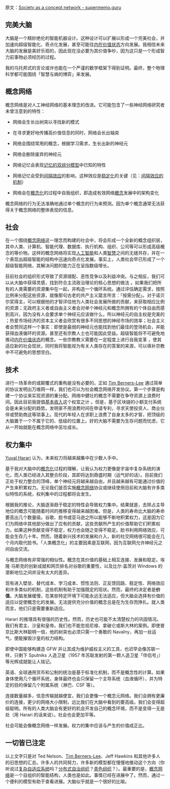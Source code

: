 原文：[Society as a concept network - supermemo.guru](https://supermemo.guru/wiki/Society_as_a_concept_network)

## 完美大脑

大脑是一个精妙绝伦的智能机器设计。这种设计可以扩展以形成一个完美社会，并加速向超级智能化、奇点化发展，甚至可能往[内在价值状态](https://supermemo.guru/wiki/Intrinsically_valuable_state)方向发展。我相信未来大脑的发展是美好乐观的，因此现在没必要为其价值争吵，因为这只是一个形成智力前事物必须经历的过程。

我的乌托邦式的言论或许也能在一个严谨的数学框架下得到证明。最终，整个物理科学都可能围绕「智慧与熵的博弈」来发展。

## 概念网络

概念网络是对人工神经网络的基本理念的改进。它可能包含了一些神经网络研究者未曾注意到的特性：

- 网络会生长出树突以寻找新的模式

- 在寻求更好地传播高价值信息的同时，网络会长出轴突

- 网络会围绕常用的概念，根据学习需求，生长出新的神经元

- 网络会删除废弃的神经元

- 网络记忆会表现[记忆的双组分模型](https://supermemo.guru/wiki/Two_component_model_of_memory)中已知的特性

- 网络记忆会受到[间隔效应](https://supermemo.guru/wiki/Spacing_effect)的影响，这种效应是[稳定化](https://supermemo.guru/wiki/Stabilization)的关键（见：[间隔效应的机制](https://supermemo.guru/wiki/Mechanism_of_the_spacing_effect)）

- 网络会在[概念化](https://supermemo.guru/wiki/Conceptualization)的过程中自我组织，即造成有效网络[概念](https://supermemo.guru/wiki/Concept)发展中的架构变化

概念网络的行为无法准确地通过单个概念的行为来预测。因为单个概念通常无法获得关于概念网络的整体表现的信息。

## 社会

在一个围绕[概念网络](https://supermemo.guru/wiki/Concept_network)这一理念而构建的社会中，将会形成一个全新的概念组织层，其中人类、计算机、智能代理、数据库、执行机构、组织、公司等可以形成高级概念的等价物。这样的概念网络将实现[人工智能](https://supermemo.guru/wiki/Artificial_intelligence)和人类[智慧](https://supermemo.guru/wiki/Intelligence)之间的无缝共存，并在一个表现出超级智能的结构中迅速向奇点化发展。事实上，人类社会早已形成了一个超级智能网络，其解决问题的能力正在呈指数级增长。

目前社会的组织形式导致了资源错配、恶性竞争以及利益冲突。与之相反，我们可以从大脑中获得灵感，找到符合主流政治理论的核心思想的做法 。如果我们把所有的人类需要的资源集中在一起，并构造一个循环系统。通过评估确定需求，按照比例来分配这些资源，就像那句古老的共产主义箴言所言：「按需分配」。对于诺贝尔奖得主，可以根据他的才智评估他为人类社会发展所做的贡献，来获取相应比例的资源；无政府主义者或自由主义者会对单个神经元和概念所拥有的个体自由而感到高兴，因为没有人会要求单个神经元应该做什么，所以神经元的自主权是完美的 ；热爱市场经济的资本主义者会欣赏有很多不同思想的神经市场的效率；社会主义者会赞同这样一个事实：即使是最弱的神经元也能找到他们最佳的登场机会，并能获得血液循环的资源。甚至还有宗教人士也可能因此受益。超级智能将不可避免地推动[内在价值状态](https://supermemo.guru/wiki/Intrinsically_valuable_state)的概念。一些宗教教义需要在一定程度上进行自我变革 ，使其适应新的社会现状，同时我将智能视为有关人类存在的答案的来源，可以填补宗教中不可避免的思想空白。

## 技术

进行一场革命的或颠覆式的重构是没有必要的。正如 [Tim Berners-Lee](https://supermemo.guru/wiki/Tim_Berners-Lee) 通过简单的协议发明出万维网一样，我们也可以为社会概念网络开发协议。第一个步骤是构建一个协议来实现资源的重分配。网络中健壮的概念不需要在争夺资源上浪费时间。因此目前我提倡[基本收入](https://supermemo.guru/wiki/Basic_income)这个权宜之计 。但是，基于区块链的小额支付系统会是未来分配的趋势。发明家不用浪费时间在申请专利，寻求天使投资人、商业伙伴或赞助商这等琐事上。现代的年轻人在求职上浪费了自身太多的才智，把顶级的大脑置于一个不属于它的、低级的位置上。好的大脑不需要为生存问题而忧虑，它从一开始就能在概念网络中茁壮成长。

## 权力集中

[Yuval Harari](https://supermemo.guru/wiki/Yuval_Harari) 认为，未来权力将越来越集中在少数人手中。

基于我对大脑中的[概念化](https://supermemo.guru/wiki/Conceptualization)过程的理解，让我认为权力更像是宇宙中复杂系统的演化，而人类已经进入其整合阶段，其即将达到鼎盛时期（运气好的话）。目前我们正处于权力整合的顶峰，单个神经元将越来越自由，并且越来越有可能通过价值的产生来积累权力。无论我们是否实施[概念网络](https://supermemo.guru/wiki/Concept_network)协议或继续使用目前和大脑有许多类似特性的系统，权利集中的过程都将会发生。

根据我的推论，大脑逐渐趋于稳定的特性会导致权力集中。结果就是，去除占主导地位的概念可能随着时间的推移变得越来越困难。但是，人类的寿命比大脑的寿命要高出几个数量级。谷歌、脸书或亚马逊之所以能够不断地积累权力，这是因为它们为网络中其他部分做出了应有的贡献，这些贡献所产生的价值帮助它们积累权力。如果这种贡献变得不稳定，权力也会随之变得不稳定。脸书利用网络效应，可能会生存几十年。然而，随着新兴技术的发展和介入，新的社交网络很可能会在几个月内取代脸书。「人类概念化」的主要因素是互联网，因为互联网允许神经元之间自由交流。

与概念网络有非常强的相似性。概念在其价值的基础上相互连接、发展和稳定。埃隆·马斯克的创新成就和网页排名对谷歌的重要性，以及比尔·盖茨对 Windows 的垄断地位之间并没有太大的差异。

现有进入壁垒、替代成本、学习成本、惯性法则、正反馈回路、稳定性、网络效应和许多类似的机制，这些机制有助于加强既定的现状。然而，最终的决定者是**价值**。大脑发展缓慢，在某些特定环境下可能永远无法适应，但大脑会选择有价值的适应以促使概念化的发展。无法提供充分价值的概念总是在为生存而挣扎。就人类而言，他们只是需要重新适应。

Harari 的推理具有很强的历史性。然而，历史也可能不太清楚权力的巩固情况。我们有君主、沙皇和皇帝。我们也不能忽视尼禄、拿破仑或斯大林的案例。即使普京比斯大林聪明一倍，他的树突也必须只需一个勇敢的 Navalny，再加一丝运气，便能摧毁沙皇的权力结构。

即使中国能够构建造 GFW 并让其成为维护威权主义的工具，也迟早会像苏联一样，只剩下 Sputniks 人造卫星（1957 年苏联发射的第一颗人造卫星「伴侣号」）等光辉成就能让人铭记。

英语、全球通用货币和公制的统治是基于标准化机制，而不是概念性的计算。如果身体使用几个循环系统，身体最终也会只保留一个主导系统（血液循环），并为特定的目的保留几个附属系统（淋巴、CSF 等）。

连接数量越多，信息传输就越便宜，我们会更像一个概念元网络。我们会拥有更廉价的连接，更少的网络大小限制，远比我们在大脑中看到的要高级。我们会变得超级聪明。所有的人类大脑会有更好的机会开发自己的概念环境，而不是变得一无是处（用 Harari 的话来说）。社会也会更加平等。

社会可能会像概念网络一样发展。权力的集中应该与产生的价值成正比。

## 一切皆已注定

以上文字只是对 Ted Nelson、[Tim Berners-Lee](https://supermemo.guru/wiki/Tim_Berners-Lee)、Jeff Hawkins 和其他许多人的旧思想的汇总。许多人的共同努力，许多新的模型都在慢慢地推动这个方向（你听说过[复杂自适应系统](https://en.wikipedia.org/wiki/Complex_adaptive_system)吗？[分布式自治组织](https://en.wikipedia.org/wiki/Decentralized_autonomous_organization)？[青色组织](https://en.wikipedia.org/wiki/Teal_organisation)？）。最重要的是，[概念网络](https://supermemo.guru/wiki/Concept_network)是一个自组织的智能结构，人类也是如此。事情已经在进展中了。然而，通过一个便利的模型有助于查看进展。大脑似乎就是一个很好的比喻。